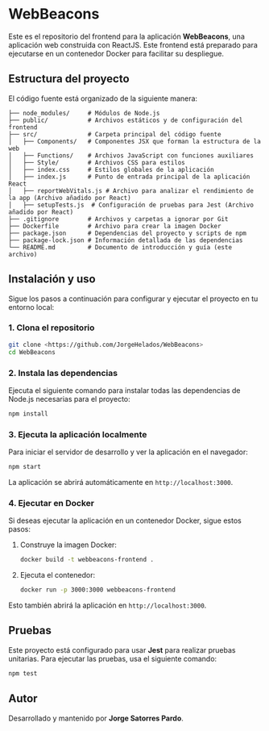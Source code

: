 
# WebBeacons

Este es el repositorio del frontend para la aplicación **WebBeacons**, una aplicación web construida con ReactJS. Este frontend está preparado para ejecutarse en un contenedor Docker para facilitar su despliegue.

## Estructura del proyecto

El código fuente está organizado de la siguiente manera:

```
├── node_modules/     # Módulos de Node.js
├── public/           # Archivos estáticos y de configuración del frontend
├── src/              # Carpeta principal del código fuente
│   ├── Components/   # Componentes JSX que forman la estructura de la web
│   ├── Functions/    # Archivos JavaScript con funciones auxiliares
│   ├── Style/        # Archivos CSS para estilos
│   ├── index.css     # Estilos globales de la aplicación
│   ├── index.js      # Punto de entrada principal de la aplicación React
│   ├── reportWebVitals.js # Archivo para analizar el rendimiento de la app (Archivo añadido por React)
│   ├── setupTests.js  # Configuración de pruebas para Jest (Archivo añadido por React)
├── .gitignore        # Archivos y carpetas a ignorar por Git
├── Dockerfile        # Archivo para crear la imagen Docker
├── package.json      # Dependencias del proyecto y scripts de npm
├── package-lock.json # Información detallada de las dependencias
└── README.md         # Documento de introducción y guía (este archivo)
```

## Instalación y uso

Sigue los pasos a continuación para configurar y ejecutar el proyecto en tu entorno local:

### 1. Clona el repositorio

```bash
git clone <https://github.com/JorgeHelados/WebBeacons>
cd WebBeacons
```

### 2. Instala las dependencias

Ejecuta el siguiente comando para instalar todas las dependencias de Node.js necesarias para el proyecto:

```bash
npm install
```

### 3. Ejecuta la aplicación localmente

Para iniciar el servidor de desarrollo y ver la aplicación en el navegador:

```bash
npm start
```

La aplicación se abrirá automáticamente en `http://localhost:3000`.

### 4. Ejecutar en Docker

Si deseas ejecutar la aplicación en un contenedor Docker, sigue estos pasos:

1. Construye la imagen Docker:

   ```bash
   docker build -t webbeacons-frontend .
   ```

2. Ejecuta el contenedor:

   ```bash
   docker run -p 3000:3000 webbeacons-frontend
   ```

Esto también abrirá la aplicación en `http://localhost:3000`.

## Pruebas

Este proyecto está configurado para usar **Jest** para realizar pruebas unitarias. Para ejecutar las pruebas, usa el siguiente comando:

```bash
npm test
```

## Autor

Desarrollado y mantenido por **Jorge Satorres Pardo**.